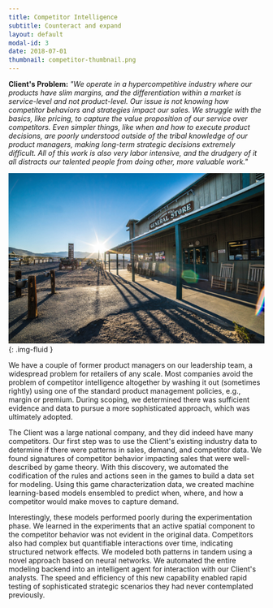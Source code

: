 ```yaml
---
title: Competitor Intelligence
subtitle: Counteract and expand
layout: default
modal-id: 3
date: 2018-07-01
thumbnail: competitor-thumbnail.png
---
```


[alt]: 'sunshine-over-the-struggle'
[image]: img/case_studies/competitor.png

**Client's Problem:** _"We operate in a hypercompetitive industry where our products have slim margins, and the differentiation within a market is service-level and not product-level. Our issue is not knowing how competitor behaviors and strategies impact our sales. We struggle with the basics, like pricing, to capture the value proposition of our service over competitors. Even simpler things, like when and how to execute product decisions, are poorly understood outside of the tribal knowledge of our product managers, making long-term strategic decisions extremely difficult. All of this work is also very labor intensive, and the drudgery of it all distracts our talented people from doing other, more valuable work."_

![alt][image]{: .img-fluid }

We have a couple of former product managers on our leadership team, a widespread problem for retailers of any scale. Most companies avoid the problem of competitor intelligence altogether by washing it out (sometimes rightly) using one of the standard product management policies, e.g., margin or premium. During scoping, we determined there was sufficient evidence and data to pursue a more sophisticated approach, which was ultimately adopted.

The Client was a large national company, and they did indeed have many competitors. Our first step was to use the Client's existing industry data to determine if there were patterns in sales, demand, and competitor data. We found signatures of competitor behavior impacting sales that were well-described by game theory. With this discovery, we automated the codification of the rules and actions seen in the games to build a data set for modeling. Using this game characterization data, we created machine learning-based models ensembled to predict when, where, and how a competitor would make moves to capture demand.

Interestingly, these models performed poorly during the experimentation phase. We learned in the experiments that an active spatial component to the competitor behavior was not evident in the original data. Competitors also had complex but quantifiable interactions over time, indicating structured network effects. We modeled both patterns in tandem using a novel approach based on neural networks. We automated the entire modeling backend into an intelligent agent for interaction with our Client's analysts. The speed and efficiency of this new capability enabled rapid testing of sophisticated strategic scenarios they had never contemplated previously.
